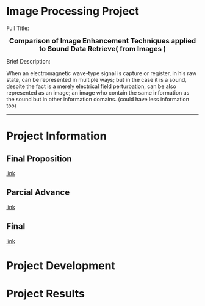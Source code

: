 # Image Processing Project

Full Title:

<center>
<span style="font-size:large; font-weight:bold">
  Comparison of Image Enhancement Techniques applied to Sound Data Retrieve( from Images )
</span>
</center>

Brief Description:

When an electromagnetic wave-type signal is capture or register, in his raw state, can be represented in multiple ways; but in the case it is a sound, despite the fact is a merely electrical field perturbation, can be also represented as an image; an image who contain the same information as the sound but in other information domains. (could have less information too)

* * *

# Project Information

## Final Proposition 
[link]("./FINAL_PROPOST.MD")

## Parcial Advance
[link]("./PARCIAL.MD")

## Final
[link]("./FINAL.MD")

# Project Development

# Project Results